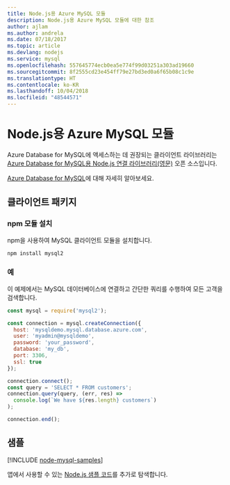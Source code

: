 ```yaml
---
title: Node.js용 Azure MySQL 모듈
description: Node.js용 Azure MySQL 모듈에 대한 참조
author: ajlam
ms.author: andrela
ms.date: 07/18/2017
ms.topic: article
ms.devlang: nodejs
ms.service: mysql
ms.openlocfilehash: 557645774ecb0ea5e774f99d03251a303ad19660
ms.sourcegitcommit: 8f2555cd23e454ff79e27bd3ed0a6f65b08c1c9e
ms.translationtype: HT
ms.contentlocale: ko-KR
ms.lasthandoff: 10/04/2018
ms.locfileid: "48544571"
---
```

# <a name="azure-mysql-modules-for-nodejs"></a>Node.js용 Azure MySQL 모듈

Azure Database for MySQL에 액세스하는 데 권장되는 클라이언트 라이브러리는 [Azure Database for MySQL용 Node.js 연결 라이브러리(영문)](https://github.com/sidorares/node-mysql2) 오픈 소스입니다. 

[Azure Database for MySQL](https://docs.microsoft.com/azure/MySQL/)에 대해 자세히 알아보세요.

## <a name="client-package"></a>클라이언트 패키지

### <a name="install-the-npm-module"></a>npm 모듈 설치

npm을 사용하여 MySQL 클라이언트 모듈을 설치합니다.

```bash
npm install mysql2
```   

### <a name="example"></a>예

이 예제에서는 MySQL 데이터베이스에 연결하고 간단한 쿼리를 수행하여 모든 고객을 검색합니다.

```javascript
const mysql = require('mysql2');

const connection = mysql.createConnection({
  host: 'mysqldemo.mysql.database.azure.com',
  user: 'myadmin@mysqldemo',
  password: 'your_password',
  database: 'my_db',
  port: 3306,
  ssl: true
});

connection.connect();
const query = 'SELECT * FROM customers';
connection.query(query, (err, res) =>
  console.log(`We have ${res.length} customers`)
);

connection.end();
```

## <a name="samples"></a>샘플

[!INCLUDE [node-mysql-samples](../docs-ref-conceptual/includes/mysql-samples.md)]

앱에서 사용할 수 있는 [Node.js 샘플 코드](https://azure.microsoft.com/resources/samples/?platform=nodejs)를 추가로 탐색합니다.
